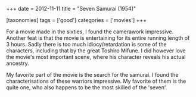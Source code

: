 +++
date = 2012-11-11
title = "Seven Samurai (1954)"

[taxonomies]
tags = ['good']
categories = ['movies']
+++

For a movie made in the sixties, I found the camerawork impressive.
Another feat is that the movie is entertaining for its entire running
length of 3 hours. Sadly there is too much idiocy/retardation is some of
the characters, including that by the great Toshiro Mifune. I did
however love the movie's most important scene, where his character
reveals his actual ancestry.

My favorite part of the movie is the search for the samurai. I found the
characterisations of these warriors impressive. My favorite of them is
the quite one, who also happens to be the most skilled of the 'seven'.
